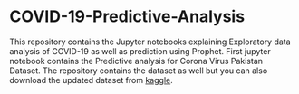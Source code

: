 # COVID-19-Predictive-Analysis
This repository contains the Jupyter notebooks explaining Exploratory data analysis of COVID-19 as well as prediction using Prophet.
First jupyter notebook contains the Predictive analysis for Corona Virus Pakistan Dataset. The repository contains the dataset as well but you can also download the updated dataset from [kaggle](https://www.kaggle.com/mesumraza/corona-virus-pakistan-dataset-2020/data#).


